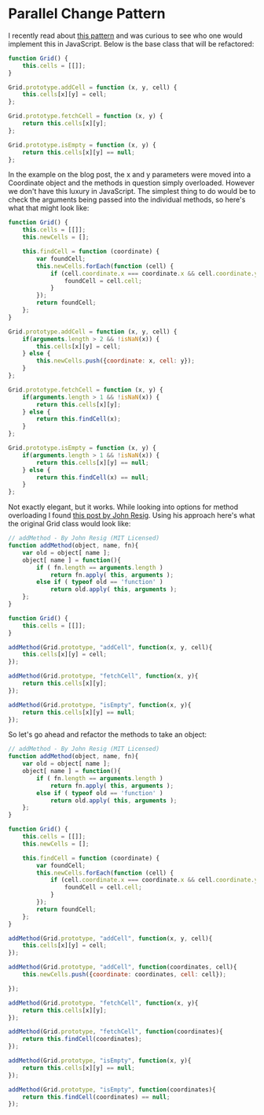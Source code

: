 Parallel Change Pattern
===========
I recently read about [this pattern](http://martinfowler.com/bliki/ParallelChange.html) and was curious to see who one would implement this in JavaScript. Below is the base class that will be refactored:

```js:Grid.js
function Grid() {
    this.cells = [[]];
}

Grid.prototype.addCell = function (x, y, cell) {
    this.cells[x][y] = cell;
};

Grid.prototype.fetchCell = function (x, y) {
    return this.cells[x][y];
};

Grid.prototype.isEmpty = function (x, y) {
    return this.cells[x][y] == null;
};
```

In the example on the blog post, the x and y parameters were moved into a Coordinate object and the methods in question simply overloaded. However we don't have this luxury in JavaScript. The simplest thing to do would be to check the arguments being passed into the individual methods, so here's what that might look like:

```js:Grid.js
function Grid() {
    this.cells = [[]];
    this.newCells = [];

    this.findCell = function (coordinate) {
        var foundCell;
        this.newCells.forEach(function (cell) {
            if (cell.coordinate.x === coordinate.x && cell.coordinate.y === coordinate.y) {
                foundCell = cell.cell;
            }
        });
        return foundCell;
    };
}

Grid.prototype.addCell = function (x, y, cell) {
    if(arguments.length > 2 && !isNaN(x)) {
        this.cells[x][y] = cell;
    } else {
        this.newCells.push({coordinate: x, cell: y});
    }
};

Grid.prototype.fetchCell = function (x, y) {
    if(arguments.length > 1 && !isNaN(x)) {
        return this.cells[x][y];
    } else {
        return this.findCell(x);
    }
};

Grid.prototype.isEmpty = function (x, y) {
    if(arguments.length > 1 && !isNaN(x)) {
        return this.cells[x][y] == null;
    } else {
        return this.findCell(x) == null;
    }
};
```

Not exactly elegant, but it works. While looking into options for method overloading I found [this post by John Resig](http://ejohn.org/blog/javascript-method-overloading/). Using his approach here's what the original Grid class would look like:

```js:Grid.js
// addMethod - By John Resig (MIT Licensed)
function addMethod(object, name, fn){
    var old = object[ name ];
    object[ name ] = function(){
        if ( fn.length == arguments.length )
            return fn.apply( this, arguments );
        else if ( typeof old == 'function' )
            return old.apply( this, arguments );
    };
}

function Grid() {
    this.cells = [[]];
}

addMethod(Grid.prototype, "addCell", function(x, y, cell){
    this.cells[x][y] = cell;
});

addMethod(Grid.prototype, "fetchCell", function(x, y){
    return this.cells[x][y];
});

addMethod(Grid.prototype, "isEmpty", function(x, y){
    return this.cells[x][y] == null;
});
```

So let's go ahead and refactor the methods to take an object:

```js:Grid.js
// addMethod - By John Resig (MIT Licensed)
function addMethod(object, name, fn){
    var old = object[ name ];
    object[ name ] = function(){
        if ( fn.length == arguments.length )
            return fn.apply( this, arguments );
        else if ( typeof old == 'function' )
            return old.apply( this, arguments );
    };
}

function Grid() {
    this.cells = [[]];
    this.newCells = [];

    this.findCell = function (coordinate) {
        var foundCell;
        this.newCells.forEach(function (cell) {
            if (cell.coordinate.x === coordinate.x && cell.coordinate.y === coordinate.y) {
                foundCell = cell.cell;
            }
        });
        return foundCell;
    };
}

addMethod(Grid.prototype, "addCell", function(x, y, cell){
    this.cells[x][y] = cell;
});

addMethod(Grid.prototype, "addCell", function(coordinates, cell){
    this.newCells.push({coordinate: coordinates, cell: cell});

});

addMethod(Grid.prototype, "fetchCell", function(x, y){
    return this.cells[x][y];
});

addMethod(Grid.prototype, "fetchCell", function(coordinates){
    return this.findCell(coordinates);
});

addMethod(Grid.prototype, "isEmpty", function(x, y){
    return this.cells[x][y] == null;
});

addMethod(Grid.prototype, "isEmpty", function(coordinates){
    return this.findCell(coordinates) == null;
});
```
